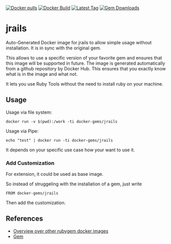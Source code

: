 [![Docker pulls](https://img.shields.io/docker/pulls/rubygem/jrails.svg)](https://hub.docker.com/r/rubygem/jrails/)
[![Docker Build](https://img.shields.io/docker/automated/rubygem/jrails.svg)](https://hub.docker.com/r/rubygem/jrails/)
[![Latest Tag](https://img.shields.io/github/tag/docker-rubygem/jrails.svg)](https://hub.docker.com/r/rubygem/jrails/)
[![Gem Downloads](https://img.shields.io/gem/dt/jrails.svg)](https://rubygems.org/gems/jrails/)
# jrails

Auto-Generated Docker image for jrails to allow simple usage without installation.
It is in sync with the original gem.

This allows to use a specific version of your favorite gem and ensures that this image will be supported in future.
The image is generated automatically from a github repository by Docker Hub.
This ensures that you exactly know what is in the image and what not.

It lets you use Ruby Tools without the need to install ruby on your machine.

## Usage

Usage via file system:

`docker run -v $(pwd):/work -ti docker-gems/jrails`

Usage via Pipe:

`echo "test" | docker run -ti docker-gems/jrails`

It depends on your specific use case how your want to use it.

### Add Customization

For extension, it could be used as base image.

So instead of struggeling with the installation of a gem, just write

`FROM docker-gems/jrails`

Then add the customization.

## References

 - [Overview over other rubygem docker images](https://github.com/thinkbot/docker-rubygem)
 - [Gem](https://rubygems.org/gems/jrails/)
